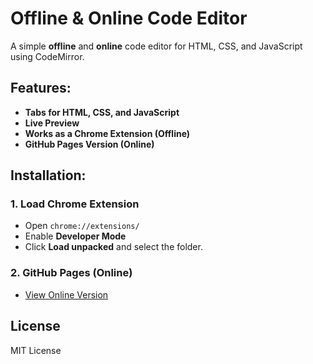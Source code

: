 # Offline & Online Code Editor

A simple **offline** and **online** code editor for HTML, CSS, and JavaScript using CodeMirror.

## Features:
- **Tabs for HTML, CSS, and JavaScript**
- **Live Preview**
- **Works as a Chrome Extension (Offline)**
- **GitHub Pages Version (Online)**

## Installation:
### **1. Load Chrome Extension**
- Open `chrome://extensions/`
- Enable **Developer Mode**
- Click **Load unpacked** and select the folder.

### **2. GitHub Pages (Online)**
- [View Online Version](https://your-username.github.io/offline-code-editor/)

## License
MIT License
